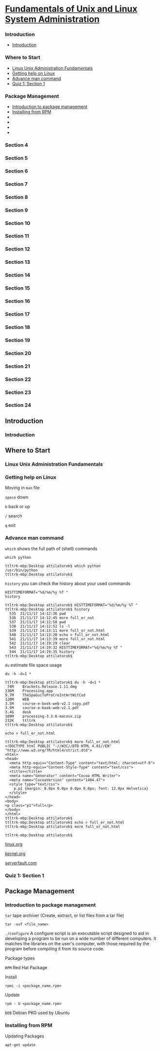 
[Fundamentals of Unix and Linux System Administration](https://www.udemy.com/fundamentals-of-unix-and-linux-system-administration/learn/v4/content)
======

### Introduction
  * <a href="#1">Introduction</a>

### Where to Start
  * <a href="#2">Linux Unix Administration Fundamentals</a>
  * <a href="#3">Getting help on Linux</a>
  * <a href="#4">Advance man command</a>
  * <a href="#5">Quiz 1: Section 1</a>

### Package Management
  * <a href="#6">Introduction to package management</a>
  * <a href="#7">Installing from RPM</a>
  * <a href="#8"></a>
  * <a href="#9"></a>
  * <a href="#10"></a>
  * <a href="#11"></a>

### Section 4

### Section 5

### Section 6

### Section 7

### Section 8

### Section 9

### Section 10

### Section 11

### Section 12

### Section 13

### Section 14

### Section 15

### Section 16

### Section 17

### Section 18

### Section 19

### Section 20

### Section 21

### Section 22

### Section 23

### Section 24

Introduction
------

<h3 id="1">Introduction</h3>

Where to Start
------

<h3 id="2">Linux Unix Administration Fundamentals</h3>

<h3 id="3">Getting help on Linux</h3>

Moving in ```man``` file

```space``` down

```b``` back or up

```/``` search

```q``` exit

<h3 id="4">Advance man command</h3>


```which``` shows the full path of (shell) commands

```
which python

ttltrk-mbp:Desktop attilatorok$ which python
/usr/bin/python
ttltrk-mbp:Desktop attilatorok$ 
``` 

```history``` you can check the history about your used commands

```
HISTTIMEFORMAT="%d/%m/%y %T "
history

ttltrk-mbp:Desktop attilatorok$ HISTTIMEFORMAT="%d/%m/%y %T "
ttltrk-mbp:Desktop attilatorok$ history
  535  21/11/17 14:12:36 pwd
  536  21/11/17 14:12:45 more full_or_not
  537  21/11/17 14:12:50 pwd
  538  21/11/17 14:12:52 ls -l
  539  21/11/17 14:13:11 more full_or_not.html
  540  21/11/17 14:13:28 echo > full_or_not.html
  541  21/11/17 14:13:39 more full_or_not.html
  542  21/11/17 14:19:29 clear
  543  21/11/17 14:19:32 HISTTIMEFORMAT="%d/%m/%y %T "
  544  21/11/17 14:19:35 history
ttltrk-mbp:Desktop attilatorok$ 
```

```du``` estimate file space usage

```
du -h -d=1 *

ttltrk-mbp:Desktop attilatorok$ du -h -d=1 *
 74M	Brackets.Release.1.11.dmg
236M	Processing.app
9.7M	TheSpaGuiToProCreIntArtWitCod
120M	WEB
3.5M	course-e-book-web-v2.1 copy.pdf
3.5M	course-e-book-web-v2.1.pdf
3.4G	desk
109M	processing-3.3.6-macosx.zip
232K	ttltrk
ttltrk-mbp:Desktop attilatorok$ 
```

```
echo > full_or_not.html

ttltrk-mbp:Desktop attilatorok$ more full_or_not.html
<!DOCTYPE html PUBLIC "-//W3C//DTD HTML 4.01//EN" "http://www.w3.org/TR/html4/strict.dtd">
<html>
<head>
  <meta http-equiv="Content-Type" content="text/html; charset=utf-8">
  <meta http-equiv="Content-Style-Type" content="text/css">
  <title></title>
  <meta name="Generator" content="Cocoa HTML Writer">
  <meta name="CocoaVersion" content="1404.47">
  <style type="text/css">
    p.p1 {margin: 0.0px 0.0px 0.0px 0.0px; font: 12.0px Helvetica}
  </style>
</head>
<body>
<p class="p1">full</p>
</body>
</html>
ttltrk-mbp:Desktop attilatorok$ 
ttltrk-mbp:Desktop attilatorok$ echo > full_or_not.html
ttltrk-mbp:Desktop attilatorok$ more full_or_not.html

ttltrk-mbp:Desktop attilatorok$ 
```

[linux.org](https://www.linux.org/)

[kernel.org](https://www.kernel.org/)

[serverfault.com](https://serverfault.com/)

### <h3 id="5">Quiz 1: Section 1</h3>

Package Management
------

### <h3 id="6">Introduction to package management</h3>

```tar``` tape archiver (Create, extract, or list files from a tar file)

```
tar -xvf <file_name>
```

```./configure``` A configure script is an executable script designed to aid in developing
a program to be run on a wide number of different computers. It matches the libraries
on the user's computer, with those required by the program before compiling it from its source code.

Package types

```RPM``` Red Hat Package

Install

```
rpmi -i <package_name.rpm>
```

Update

```
rpm - U <package_name.rpm>
```

```DEB``` Debian PKG used by Ubuntu

### <h3 id='7'>Installing from RPM</h3>

Updating Packages

```shell
apt-get update
```
